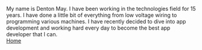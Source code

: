 My name is Denton May. I have been working in the technologies field for 15 years. 
I have done a little bit of everything from low voltage wiring to programming various machines.
I have recently decided to dive into app development and working hard every day to become the best app developer that I can. 
<br> <a href="https://dentonmay.github.io/dmay.github.io">Home</a>
